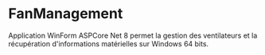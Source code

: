 # FanManagement
Application WinForm ASPCore Net 8 permet la gestion des ventilateurs et la récupération d'informations matérielles sur Windows 64 bits. 
